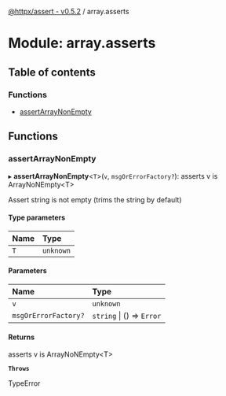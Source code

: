 [@httpx/assert - v0.5.2](../README.md) / array.asserts

# Module: array.asserts

## Table of contents

### Functions

- [assertArrayNonEmpty](array_asserts.md#assertarraynonempty)

## Functions

### assertArrayNonEmpty

▸ **assertArrayNonEmpty**\<`T`\>(`v`, `msgOrErrorFactory?`): asserts v is ArrayNoNEmpty\<T\>

Assert string is not empty (trims the string by default)

#### Type parameters

| Name | Type |
| :------ | :------ |
| `T` | `unknown` |

#### Parameters

| Name | Type |
| :------ | :------ |
| `v` | `unknown` |
| `msgOrErrorFactory?` | `string` \| () => `Error` |

#### Returns

asserts v is ArrayNoNEmpty\<T\>

**`Throws`**

TypeError
